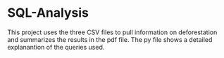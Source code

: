 # SQL-Analysis
This project uses the three CSV files to pull information on deforestation and summarizes the results in the pdf file. The py file shows a detailed explanantion of the queries used.

